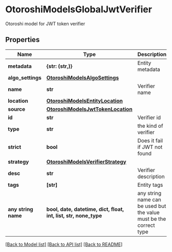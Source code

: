 # OtoroshiModelsGlobalJwtVerifier

Otoroshi model for JWT token verifier

## Properties
Name | Type | Description | Notes
------------ | ------------- | ------------- | -------------
**metadata** | **{str: (str,)}** | Entity metadata | [optional] 
**algo_settings** | [**OtoroshiModelsAlgoSettings**](OtoroshiModelsAlgoSettings.md) |  | [optional] 
**name** | **str** | Verifier name | [optional] 
**location** | [**OtoroshiModelsEntityLocation**](OtoroshiModelsEntityLocation.md) |  | [optional] 
**source** | [**OtoroshiModelsJwtTokenLocation**](OtoroshiModelsJwtTokenLocation.md) |  | [optional] 
**id** | **str** | Verifier id | [optional] 
**type** | **str** | the kind of verifier | [optional] 
**strict** | **bool** | Does it fail if JWT not found | [optional] 
**strategy** | [**OtoroshiModelsVerifierStrategy**](OtoroshiModelsVerifierStrategy.md) |  | [optional] 
**desc** | **str** | Verifier description | [optional] 
**tags** | **[str]** | Entity tags | [optional] 
**any string name** | **bool, date, datetime, dict, float, int, list, str, none_type** | any string name can be used but the value must be the correct type | [optional]

[[Back to Model list]](../README.md#documentation-for-models) [[Back to API list]](../README.md#documentation-for-api-endpoints) [[Back to README]](../README.md)


